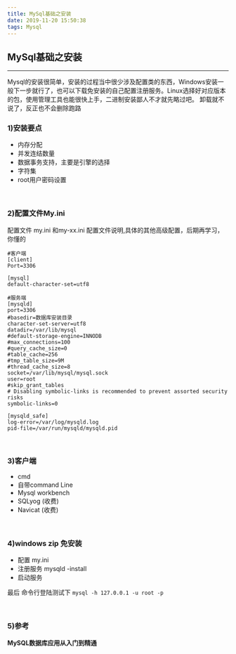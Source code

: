 ```yaml
---
title: MySql基础之安装
date: 2019-11-20 15:50:38
tags: Mysql
---
```

## MySql基础之安装
---
Mysql的安装很简单，安装的过程当中很少涉及配置类的东西，Windows安装一般下一步就行了，也可以下载免安装的自己配置注册服务。Linux选择好对应版本的包，使用管理工具也能很快上手，二进制安装鄙人不才就先略过吧。
卸载就不说了，反正也不会删除跑路
### 1)安装要点

- 内存分配
- 并发连结数量
- 数据事务支持，主要是引擎的选择
- 字符集
- root用户密码设置


&emsp;
### 2)配置文件My.ini

配置文件 my.ini 和my-xx.ini
配置文件说明,具体的其他高级配置，后期再学习，你懂的
```
#客户端
[client]
Port=3306

[mysql]
default-character-set=utf8

#服务端
[mysqld]
port=3306
#basedir=数据库安装目录
character-set-server=utf8
datadir=/var/lib/mysql
#default-storage-engine=INNODB
#max_connections=100
#query_cache_size=0
#table_cache=256
#tmp_table_size=9M
#thread_cache_size=8
socket=/var/lib/mysql/mysql.sock
user=root
#skip_grant_tables
# Disabling symbolic-links is recommended to prevent assorted security risks
symbolic-links=0

[mysqld_safe]
log-error=/var/log/mysqld.log
pid-file=/var/run/mysqld/mysqld.pid

```


&emsp;
### 3)客户端

- cmd
- 自带command Line 
- Mysql workbench
- SQLyog (收费)
- Navicat (收费)

&emsp;
### 4)windows zip 免安装

- 配置 my.ini
- 注册服务 mysqld -install
- 启动服务

最后
命令行登陆测试下
`mysql -h 127.0.0.1 -u root -p`

&emsp;
### 5)参考
**MySQL数据库应用从入门到精通**
